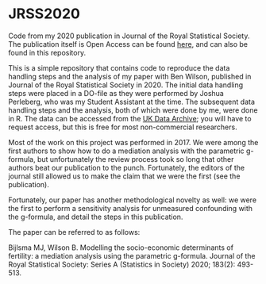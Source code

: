 
<!-- README.md is generated from README.Rmd. Please edit that file -->

# JRSS2020

Code from my 2020 publication in Journal of the Royal Statistical
Society. The publication itself is Open Access can be found
[here](https://rss.onlinelibrary.wiley.com/doi/10.1111/rssa.12520), and
can also be found in this repository.

This is a simple repository that contains code to reproduce the data
handling steps and the analysis of my paper with Ben Wilson, published
in Journal of the Royal Statistical Society in 2020. The initial data
handling steps were placed in a DO-file as they were performed by Joshua
Perleberg, who was my Student Assistant at the time. The subsequent data
handling steps and the analysis, both of which were done by me, were
done in R. The data can be accessed from the [UK Data
Archive](https://beta.ukdataservice.ac.uk/datacatalogue/series/series?id=200001);
you will have to request access, but this is free for most
non-commercial researchers.

Most of the work on this project was performed in 2017. We were among
the first authors to show how to do a mediation analysis with the
parametric g-formula, but unfortunately the review process took so long
that other authors beat our publication to the punch. Fortunately, the
editors of the journal still allowed us to make the claim that we were
the first (see the publication).

Fortunately, our paper has another methodological novelty as well: we
were the first to perform a sensitivity analysis for unmeasured
confounding with the g-formula, and detail the steps in this
publication.

The paper can be referred to as follows:

Bijlsma MJ, Wilson B. Modelling the socio-economic determinants of
fertility: a mediation analysis using the parametric g-formula. Journal
of the Royal Statistical Society: Series A (Statistics in Society) 2020;
183(2): 493-513.
